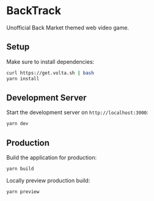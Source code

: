 # BackTrack

Unofficial Back Market themed web video game.

## Setup

Make sure to install dependencies:

```bash
curl https://get.volta.sh | bash
yarn install
```

## Development Server

Start the development server on `http://localhost:3000`:

```bash
yarn dev
```

## Production

Build the application for production:

```bash
yarn build
```

Locally preview production build:

```bash
yarn preview
```
